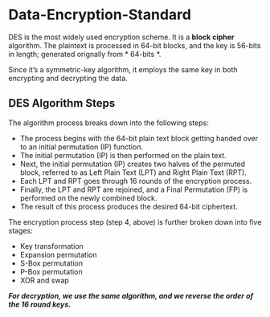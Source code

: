 # Data-Encryption-Standard

DES is the most widely used encryption scheme. It is a **block cipher** algorithm. The plaintext is processed in 64-bit blocks, and the key is 56-bits in length; generated orignally from * 64-bits *.

Since it’s a symmetric-key algorithm, it employs the same key in both encrypting and decrypting the data. 


## **DES Algorithm Steps**


The algorithm process breaks down into the following steps:
- The process begins with the 64-bit plain text block getting handed over to an initial permutation (IP) function.
- The initial permutation (IP) is then performed on the plain text.
- Next, the initial permutation (IP) creates two halves of the permuted block, referred to as Left Plain Text (LPT) and Right Plain Text (RPT).
- Each LPT and RPT goes through 16 rounds of the encryption process.
- Finally, the LPT and RPT are rejoined, and a Final Permutation (FP) is performed on the newly combined block.
- The result of this process produces the desired 64-bit ciphertext.

The encryption process step (step 4, above) is further broken down into five stages:
- Key transformation
- Expansion permutation
- S-Box permutation
- P-Box permutation
- XOR and swap

***For decryption, we use the same algorithm, and we reverse the order of the 16 round keys.***
